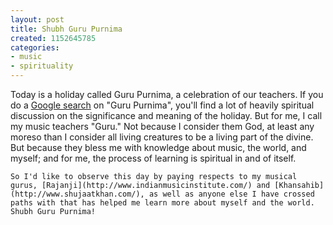 ```yaml
---
layout: post
title: Shubh Guru Purnima
created: 1152645785
categories:
- music
- spirituality
---
```

Today is a holiday called Guru Purnima, a celebration of our teachers. If you do a [Google search](http://www.google.com/search?q=guru+purnima) on "Guru Purnima", you'll find a lot of heavily spiritual discussion on the significance and meaning of the holiday. But for me, I call my music teachers "Guru." Not because I consider them God, at least any moreso than I consider all living creatures to be a living part of the divine. But because they bless me with knowledge about music, the world, and myself; and for me, the process of learning is spiritual in and of itself.
 
	So I'd like to observe this day by paying respects to my musical gurus, [Rajanji](http://www.indianmusicinstitute.com/) and [Khansahib](http://www.shujaatkhan.com/), as well as anyone else I have crossed paths with that has helped me learn more about myself and the world. Shubh Guru Purnima!


